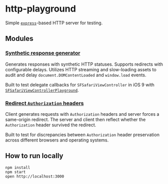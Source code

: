 # http-playground

Simple [`express`](http://expressjs.com)-based HTTP server for testing.

## Modules

### [Synthetic response generator](https://http-playground.herokuapp.com/synthetic)

Generates responses with synthetic HTTP statuses. Supports redirects with
configurable delays. Utilizes HTTP streaming and slow-loading assets to audit
and delay `document.DOMContentLoaded` and `window.load` events.

Built to test delegate callbacks for `SFSafariViewController` in iOS 9 with
[`SFSafariViewControllerPlayground`](https://github.com/jamesreggio/SFSafariViewControllerPlayground).

### [Redirect `Authorization` headers](https://http-playground.herokuapp.com/authorization)

Client generates requests with `Authorization` headers and server forces a
same-origin redirect. The server and client then reflect whether the
`Authorization` header survived the redirect.

Built to test for discrepancies between `Authorization` header preservation
across different browsers and operating systems.

## How to run locally

```base
npm install
npm start
open http://localhost:3000
```
